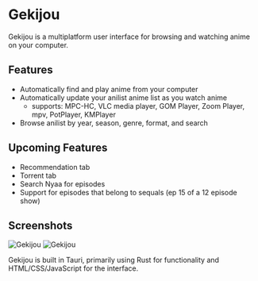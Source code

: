 # Gekijou 

Gekijou is a multiplatform user interface for browsing and watching anime on your computer.

## Features 

- Automatically find and play anime from your computer
- Automatically update your anilist anime list as you watch anime
  - supports: MPC-HC, VLC media player, GOM Player, Zoom Player, mpv, PotPlayer, KMPlayer
- Browse anilist by year, season, genre, format, and search

## Upcoming Features
- Recommendation tab
- Torrent tab
- Search Nyaa for episodes
- Support for episodes that belong to sequals (ep 15 of a 12 episode show)

## Screenshots
![Gekijou](https://raw.githubusercontent.com/rC5HUaxv9j/Gekijou/master/Gekijou.png)
![Gekijou](https://raw.githubusercontent.com/rC5HUaxv9j/Gekijou/master/Gekijou2.png)

Gekijou is built in Tauri, primarily using Rust for functionality and HTML/CSS/JavaScript for the interface. 
